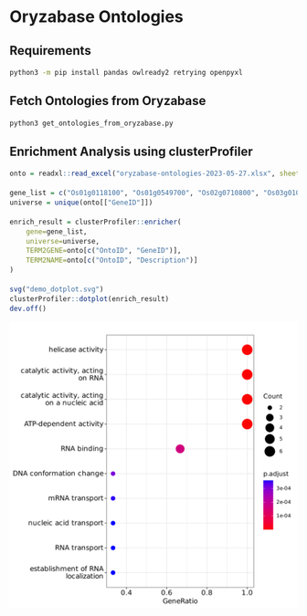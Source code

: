 # Oryzabase Ontologies

## Requirements

```bash
python3 -m pip install pandas owlready2 retrying openpyxl
```

## Fetch Ontologies from Oryzabase

```bash
python3 get_ontologies_from_oryzabase.py
```

## Enrichment Analysis using clusterProfiler

```r
onto = readxl::read_excel("oryzabase-ontologies-2023-05-27.xlsx", sheet="RAP_GO")

gene_list = c("Os01g0118100", "Os01g0549700", "Os02g0710800", "Os03g0108600", "Os03g0158200", "Os03g0746500")
universe = unique(onto[["GeneID"]])

enrich_result = clusterProfiler::enricher(
    gene=gene_list,
    universe=universe,
    TERM2GENE=onto[c("OntoID", "GeneID")],
    TERM2NAME=onto[c("OntoID", "Description")]
)

svg("demo_dotplot.svg")
clusterProfiler::dotplot(enrich_result)
dev.off()
```

![demo dotplot](demo_dotplot.svg)

